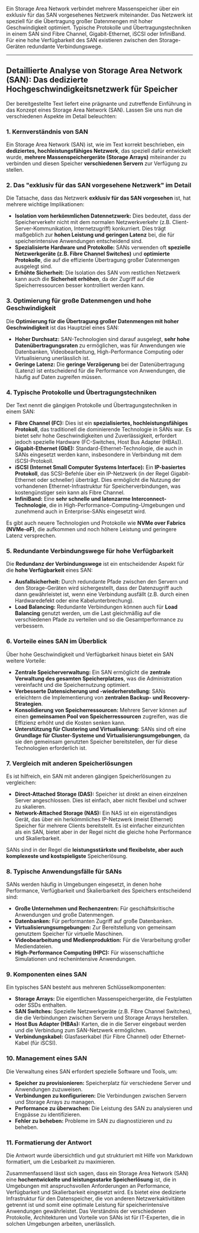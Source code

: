 
Ein Storage Area Network verbindet mehrere Massenspeicher über ein exklusiv für das SAN vorgesehenes Netzwerk miteinander. Das Netzwerk ist speziell für die Übertragung großer Datenmengen mit hoher Geschwindigkeit optimiert. Typische Protokolle und Übertragungstechniken in einem SAN sind Fibre Channel, Gigabit-Ethernet, iSCSI oder InfiniBand. Für eine hohe Verfügbarkeit des SAN existieren zwischen den Storage-Geräten redundante Verbindungswege.


-----



## Detaillierte Analyse von Storage Area Network (SAN): Das dedizierte Hochgeschwindigkeitsnetzwerk für Speicher

Der bereitgestellte Text liefert eine prägnante und zutreffende Einführung in das Konzept eines Storage Area Network (SAN). Lassen Sie uns nun die verschiedenen Aspekte im Detail beleuchten:

### 1. Kernverständnis von SAN

Ein Storage Area Network (SAN) ist, wie im Text korrekt beschrieben, ein **dediziertes, hochleistungsfähiges Netzwerk**, das speziell dafür entwickelt wurde, **mehrere Massenspeichergeräte (Storage Arrays)** miteinander zu verbinden und diesen Speicher **verschiedenen Servern** zur Verfügung zu stellen.

### 2. Das "exklusiv für das SAN vorgesehene Netzwerk" im Detail

Die Tatsache, dass das Netzwerk **exklusiv für das SAN vorgesehen** ist, hat mehrere wichtige Implikationen:

- **Isolation vom herkömmlichen Datennetzwerk:** Dies bedeutet, dass der Speicherverkehr nicht mit dem normalen Netzwerkverkehr (z.B. Client-Server-Kommunikation, Internetzugriff) konkurriert. Dies trägt maßgeblich zur **hohen Leistung und geringen Latenz** bei, die für speicherintensive Anwendungen entscheidend sind.
- **Spezialisierte Hardware und Protokolle:** SANs verwenden oft **spezielle Netzwerkgeräte (z.B. Fibre Channel Switches)** und **optimierte Protokolle**, die auf die effiziente Übertragung großer Datenmengen ausgelegt sind.
- **Erhöhte Sicherheit:** Die Isolation des SAN vom restlichen Netzwerk kann auch die **Sicherheit erhöhen**, da der Zugriff auf die Speicherressourcen besser kontrolliert werden kann.

### 3. Optimierung für große Datenmengen und hohe Geschwindigkeit

Die **Optimierung für die Übertragung großer Datenmengen mit hoher Geschwindigkeit** ist das Hauptziel eines SAN:

- **Hoher Durchsatz:** SAN-Technologien sind darauf ausgelegt, **sehr hohe Datenübertragungsraten** zu ermöglichen, was für Anwendungen wie Datenbanken, Videobearbeitung, High-Performance Computing oder Virtualisierung unerlässlich ist.
- **Geringe Latenz:** Die **geringe Verzögerung** bei der Datenübertragung (Latenz) ist entscheidend für die Performance von Anwendungen, die häufig auf Daten zugreifen müssen.

### 4. Typische Protokolle und Übertragungstechniken

Der Text nennt die gängigen Protokolle und Übertragungstechniken in einem SAN:

- **Fibre Channel (FC):** Dies ist ein **spezialisiertes, hochleistungsfähiges Protokoll**, das traditionell die dominierende Technologie in SANs war. Es bietet sehr hohe Geschwindigkeiten und Zuverlässigkeit, erfordert jedoch spezielle Hardware (FC-Switches, Host Bus Adapter (HBAs)).
- **Gigabit-Ethernet (GbE):** Standard-Ethernet-Technologie, die auch in SANs eingesetzt werden kann, insbesondere in Verbindung mit dem iSCSI-Protokoll.
- **iSCSI (Internet Small Computer Systems Interface):** Ein **IP-basiertes Protokoll**, das SCSI-Befehle über ein IP-Netzwerk (in der Regel Gigabit-Ethernet oder schneller) überträgt. Dies ermöglicht die Nutzung der vorhandenen Ethernet-Infrastruktur für Speicherverbindungen, was kostengünstiger sein kann als Fibre Channel.
- **InfiniBand:** Eine **sehr schnelle und latenzarme Interconnect-Technologie**, die in High-Performance-Computing-Umgebungen und zunehmend auch in Enterprise-SANs eingesetzt wird.

Es gibt auch neuere Technologien und Protokolle wie **NVMe over Fabrics (NVMe-oF)**, die aufkommen und noch höhere Leistung und geringere Latenz versprechen.

### 5. Redundante Verbindungswege für hohe Verfügbarkeit

Die **Redundanz der Verbindungswege** ist ein entscheidender Aspekt für die **hohe Verfügbarkeit** eines SAN:

- **Ausfallsicherheit:** Durch redundante Pfade zwischen den Servern und den Storage-Geräten wird sichergestellt, dass der Datenzugriff auch dann gewährleistet ist, wenn eine Verbindung ausfällt (z.B. durch einen Hardwaredefekt oder eine Kabelunterbrechung).
- **Load Balancing:** Redundante Verbindungen können auch für **Load Balancing** genutzt werden, um die Last gleichmäßig auf die verschiedenen Pfade zu verteilen und so die Gesamtperformance zu verbessern.

### 6. Vorteile eines SAN im Überblick

Über hohe Geschwindigkeit und Verfügbarkeit hinaus bietet ein SAN weitere Vorteile:

- **Zentrale Speicherverwaltung:** Ein SAN ermöglicht die **zentrale Verwaltung des gesamten Speicherplatzes**, was die Administration vereinfacht und die Speichernutzung optimiert.
- **Verbesserte Datensicherung und -wiederherstellung:** SANs erleichtern die Implementierung von **zentralen Backup- und Recovery-Strategien**.
- **Konsolidierung von Speicherressourcen:** Mehrere Server können auf einen **gemeinsamen Pool von Speicherressourcen** zugreifen, was die Effizienz erhöht und die Kosten senken kann.
- **Unterstützung für Clustering und Virtualisierung:** SANs sind oft eine **Grundlage für Cluster-Systeme und Virtualisierungsumgebungen**, da sie den gemeinsam genutzten Speicher bereitstellen, der für diese Technologien erforderlich ist.

### 7. Vergleich mit anderen Speicherlösungen

Es ist hilfreich, ein SAN mit anderen gängigen Speicherlösungen zu vergleichen:

- **Direct-Attached Storage (DAS):** Speicher ist direkt an einen einzelnen Server angeschlossen. Dies ist einfach, aber nicht flexibel und schwer zu skalieren.
- **Network-Attached Storage (NAS):** Ein NAS ist ein eigenständiges Gerät, das über ein herkömmliches IP-Netzwerk (meist Ethernet) Speicher für mehrere Clients bereitstellt. Es ist einfacher einzurichten als ein SAN, bietet aber in der Regel nicht die gleiche hohe Performance und Skalierbarkeit.

SANs sind in der Regel die **leistungsstärkste und flexibelste, aber auch komplexeste und kostspieligste** Speicherlösung.

### 8. Typische Anwendungsfälle für SANs

SANs werden häufig in Umgebungen eingesetzt, in denen hohe Performance, Verfügbarkeit und Skalierbarkeit des Speichers entscheidend sind:

- **Große Unternehmen und Rechenzentren:** Für geschäftskritische Anwendungen und große Datenmengen.
- **Datenbanken:** Für performanten Zugriff auf große Datenbanken.
- **Virtualisierungsumgebungen:** Zur Bereitstellung von gemeinsam genutztem Speicher für virtuelle Maschinen.
- **Videobearbeitung und Medienproduktion:** Für die Verarbeitung großer Mediendateien.
- **High-Performance Computing (HPC):** Für wissenschaftliche Simulationen und rechenintensive Anwendungen.

### 9. Komponenten eines SAN

Ein typisches SAN besteht aus mehreren Schlüsselkomponenten:

- **Storage Arrays:** Die eigentlichen Massenspeichergeräte, die Festplatten oder SSDs enthalten.
- **SAN Switches:** Spezielle Netzwerkgeräte (z.B. Fibre Channel Switches), die die Verbindungen zwischen Servern und Storage Arrays herstellen.
- **Host Bus Adapter (HBAs):** Karten, die in die Server eingebaut werden und die Verbindung zum SAN-Netzwerk ermöglichen.
- **Verbindungskabel:** Glasfaserkabel (für Fibre Channel) oder Ethernet-Kabel (für iSCSI).

### 10. Management eines SAN

Die Verwaltung eines SAN erfordert spezielle Software und Tools, um:

- **Speicher zu provisionieren:** Speicherplatz für verschiedene Server und Anwendungen zuzuweisen.
- **Verbindungen zu konfigurieren:** Die Verbindungen zwischen Servern und Storage Arrays zu managen.
- **Performance zu überwachen:** Die Leistung des SAN zu analysieren und Engpässe zu identifizieren.
- **Fehler zu beheben:** Probleme im SAN zu diagnostizieren und zu beheben.

### 11. Formatierung der Antwort

Die Antwort wurde übersichtlich und gut strukturiert mit Hilfe von Markdown formatiert, um die Lesbarkeit zu maximieren.

Zusammenfassend lässt sich sagen, dass ein Storage Area Network (SAN) eine **hochentwickelte und leistungsstarke Speicherlösung** ist, die in Umgebungen mit anspruchsvollen Anforderungen an Performance, Verfügbarkeit und Skalierbarkeit eingesetzt wird. Es bietet eine dedizierte Infrastruktur für den Datenspeicher, die von anderen Netzwerkaktivitäten getrennt ist und somit eine optimale Leistung für speicherintensive Anwendungen gewährleistet. Das Verständnis der verschiedenen Protokolle, Architekturen und Vorteile von SANs ist für IT-Experten, die in solchen Umgebungen arbeiten, unerlässlich.